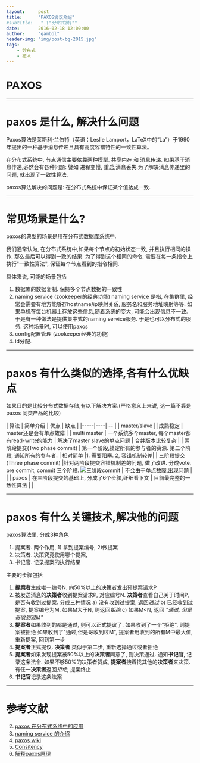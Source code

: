 ```yaml
---
layout:     post
title:      "PAXOS协议介绍"
#subtitle:   " \"分布式锁\""
date:       2016-02-18 12:00:00
author:     "gambol"
header-img: "img/post-bg-2015.jpg"
tags:
    - 分布式
    - 技术
---
```


# PAXOS

---

# paxos 是什么, 解决什么问题
Paxos算法是莱斯利·兰伯特（英语：Leslie Lamport，LaTeX中的“La”）于1990年提出的一种基于消息传递且具有高度容错特性的一致性算法。

在分布式系统中, 节点通信主要依靠两种模型. 共享内存 和 消息传递.  如果基于消息传递,必然会有各种问题: 譬如 进程变慢, 重启,消息丢失.为了解决消息传递里的问题, 就出现了一致性算法. 

paxos算法解决的问题是: 在分布式系统中保证某个值达成一致. 

---- 
# 常见场景是什么?
paxos的典型的场景是用在分布式数据库系统中. 

我们通常认为, 在分布式系统中,如果每个节点的初始状态一致, 并且执行相同的操作, 那么最后可以得到一致的结果.
为了得到这个相同的命令, 需要在每一条指令上,执行"一致性算法", 保证每个节点看到的指令相同.

具体来说, 可能的场景包括
1. 数据库的数据复制. 保持多个节点数据的一致性
2. naming service (zookeeper的经典功能)
    naming service 是指, 在集群里, 经常会需要有地方能够存hostname/ip映射关系, 服务名和服务地址映射等等. 如果单机在每台机器上存放这些信息,随着系统的变大, 可能会出现信息不一致. 
   于是有一种做法是提供集中式的naming service服务.
   于是也可以分布式的服务. 这种场景时, 可以使用paxos
3. config配置管理 (zookeeper经典的功能)
4. id分配.

------

# paxos 有什么类似的选择,各有什么优缺点
如果目的是比较分布式数据存储,有以下解决方案.(严格意义上来说, 这一篇不算是paxos 同类产品的比较)

| 算法 | 简单介绍 | 优点 |   缺点 |
|-----|----| -- |
| master/slave  |  |成熟稳定   | master还是会有单点故障  |
| multi master |  一个系统多个master, 每个master都有read-write的能力 | 解决了master slave的单点问题  |  合并版本比较复杂 |
| 两阶段提交(Two phase commit) |  第一个阶段,锁定所有的参与者的资源. 第二个阶段, 通知所有的参与者. | 相对简单    |1. 需要阻塞. 2, 容错机制较差|
| 三阶段提交 (Three phase commit) |针对两阶段提交容错机制差的问题, 做了改进. 分成vote, pre commit, commit 三个阶段. ![三阶段commit][1] |  不会由于单点故障,出现问题  |  |
| paxos  |   在三阶段提交的基础上, 分成了6个步骤,纤细看下文  |   目前最完整的一致性算法  |    |


-----

# paxos 有什么关键技术,解决他的问题
paxos算法里, 分成3种角色
1. 提案者.  两个作用, 1) 拿到提案编号, 2)做提案
2. 决策者.  决策究竟使用哪个提案,
3. 书记官.  记录提案的执行结果

主要的步骤包括
1. **提案者**生成唯一编号N. 向50%以上的决策者发出预提案请求P
2. 被发送消息的**决策者**收到提案请求P, 对应编号N.  **决策者**查看自己关于时间P,是否有收到过提案.  分成三种情况
a) 没有收到过提案, 返回*通过*
b) 已经收到过提案, 提案编号为M. 如果M大于N, 则返回*拒绝*
c) 如果M<N, 返回 *"通过, 但是哥收到过M"*
3. **提案者**如果收到的都是通过, 则可以正式提议了.
   如果收到了一个"拒绝", 则提案被拒绝
   如果收到了"通过,但是哥收到过M", 提案者用收到的所有M中最大值, 重新提案, 回到第一步
4. **提案者**正式提议. **决策者** 类似于第二步, 重新选择通过或者拒绝
5. **提案者**如果发现提案被50%以上的**决策者**同意了, 则决策通过. 通知**书记官**, 记录这条法令. 如果不够50%的决策者赞成, **提案者**接着找其他的**决策者**来决策. 有任一**决策者**返回*拒绝*, 提案终止
6. **书记官**记录这条法案


---

# 参考文献
2. [paxos 在分布式系统中的应用][2]
3. [naming service 的介绍][3]
4. [paxos wiki][4]
5. [Consitency][5]
6. [解释paxos原理][6]


  [1]: https://upload.wikimedia.org/wikipedia/en/3/39/Three-phase_commit_diagram.png
  [2]:http://timyang.net/distributed/paxos-scenarios/
  [3]: https://cxwangyi.wordpress.com/2013/10/17/cluster-name-service/
  [4]: https://zh.wikipedia.org/wiki/Paxos%E7%AE%97%E6%B3%95
  [5]: https://www.zybuluo.com/Spongcer/note/63033
  [6]: http://codemacro.com/2014/10/15/explain-poxos/

